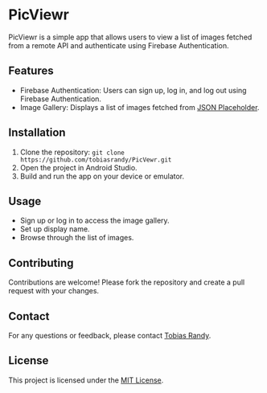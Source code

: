 # PicViewr
PicViewr is a simple app that allows users to view a list of images fetched from a remote API and authenticate using Firebase Authentication.

## Features
- Firebase Authentication: Users can sign up, log in, and log out using Firebase Authentication.
- Image Gallery: Displays a list of images fetched from [JSON Placeholder](https://jsonplaceholder.typicode.com/photos).

## Installation
1. Clone the repository: `git clone https://github.com/tobiasrandy/PicVewr.git`
2. Open the project in Android Studio.
3. Build and run the app on your device or emulator.

## Usage
- Sign up or log in to access the image gallery.
- Set up display name.
- Browse through the list of images.

## Contributing
Contributions are welcome! Please fork the repository and create a pull request with your changes.

## Contact
For any questions or feedback, please contact [Tobias Randy](mailto:randyvarianchou@gmail.com).

## License
This project is licensed under the [MIT License](LICENSE).

